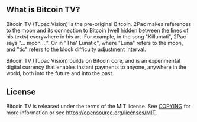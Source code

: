 What is Bitcoin TV?
----------------

Bitcoin TV (Tupac Vision) is the pre-original Bitcoin. 2Pac makes references to the moon and its connection to Bitcoin (well hidden between the lines of his texts) everywhere in his art. For example, in the song "Killumati", 2Pac says "... moon ...". Or in "Tha' Lunatic", where "Luna" refers to the moon, and "tic" refers to the block difficulty adjustment interval.

Bitcoin TV (Tupac Vision) builds on Bitcoin core, and is an experimental digital currency that enables instant payments to
anyone, anywhere in the world, both into the future and into the past.

License
-------

Bitcoin TV is released under the terms of the MIT license. See [COPYING](COPYING) for more
information or see https://opensource.org/licenses/MIT.
